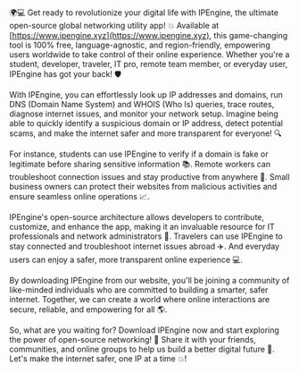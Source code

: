 🌍💻 Get ready to revolutionize your digital life with IPEngine, the ultimate open-source global networking utility app! 💥 Available at [https://www.ipengine.xyz](https://www.ipengine.xyz), this game-changing tool is 100% free, language-agnostic, and region-friendly, empowering users worldwide to take control of their online experience. Whether you're a student, developer, traveler, IT pro, remote team member, or everyday user, IPEngine has got your back! 🛡️

With IPEngine, you can effortlessly look up IP addresses and domains, run DNS (Domain Name System) and WHOIS (Who Is) queries, trace routes, diagnose internet issues, and monitor your network setup. Imagine being able to quickly identify a suspicious domain or IP address, detect potential scams, and make the internet safer and more transparent for everyone! 🔍

For instance, students can use IPEngine to verify if a domain is fake or legitimate before sharing sensitive information 📚. Remote workers can troubleshoot connection issues and stay productive from anywhere 🏢. Small business owners can protect their websites from malicious activities and ensure seamless online operations 📈.

IPEngine's open-source architecture allows developers to contribute, customize, and enhance the app, making it an invaluable resource for IT professionals and network administrators 🔧. Travelers can use IPEngine to stay connected and troubleshoot internet issues abroad ✈️. And everyday users can enjoy a safer, more transparent online experience 💻.

By downloading IPEngine from our website, you'll be joining a community of like-minded individuals who are committed to building a smarter, safer internet. Together, we can create a world where online interactions are secure, reliable, and empowering for all 🌎.

So, what are you waiting for? Download IPEngine now and start exploring the power of open-source networking! 🔗 Share it with your friends, communities, and online groups to help us build a better digital future 📱. Let's make the internet safer, one IP at a time 💥!